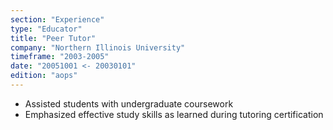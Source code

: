 ```yaml
---
section: "Experience"
type: "Educator"
title: "Peer Tutor"
company: "Northern Illinois University"
timeframe: "2003-2005"
date: "20051001 <- 20030101"
edition: "aops"
---
```

- Assisted students with undergraduate coursework
- Emphasized effective study skills as learned during tutoring certification